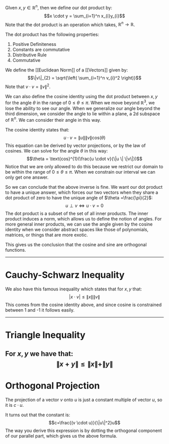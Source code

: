 GIven $x,y\in \mathbb{R}^n$, then we define our dot product by:
$$x \cdot y = \sum_{i=1}^n x_{i}y_{i}$$
Note that the dot product is an operation which takes, $\mathbb{R}^n \to \mathbb{R}$. 

The dot product has the following properties:
1. Positive Definiteness 
2. Constants are commutative
3. Distributive Rule 
4. Commutative 

We define the [[Euclidean Norm]] of a [[Vectors]] given by:
$$\|v\|_{2} = \sqrt{\left( \sum_{i=1}^n v_{i}^2 \right)}$$
Note that $v \cdot v = \| v\|^2$. 

We can also define the cosine identity using the dot product between $x,y$ for the angle $\theta$ in the range of $0 \leq \theta \leq \pi$. When we move beyond $\mathbb{R}^3$, we lose the ability to see our angle. When we generalize our angle beyond the third dimension, we consider the angle to lie within a plane, a 2d subspace of $\mathbb{R}^n$. We can consider their angle in this way. 

The cosine identity states that:
$$u\cdot v = \|u\|\|v\| \text{cos}(\theta)$$
This equation can be derived by vector projections, or by the law of cosines. We can solve for the angle $\theta$ in this way:
$$\theta = \text{cos}^{1}(\frac{u \cdot v}{\|u \| \|v\|})$$
Notice that we are only allowed to do this because we restrict our domain to be within the range of $0 \leq \theta \leq \pi$. When we constrain our interval we can only get one answer. 

So we can conclude that the above inverse is fine. We want our dot product to have a unique answer, which forces our two vectors when they share a dot product of zero to have the unique angle of $\theta =\frac{\pi}{2}$:
$$u \perp v \Longleftrightarrow u \cdot v = 0$$
The dot product is a subset of the set of all inner products. The inner product induces a norm, which allows us to define the notion of angles. For more general inner products, we can use the angle given by the cosine identity when we consider abstract spaces like those of polynomials, matrices, or things that are more exotic. 

This gives us the conclusion that the cosine and sine are orthogonal functions. 

---
# Cauchy-Schwarz Inequality 
We also have this famous inequality which states that for $x,y$ that:
$$|x \cdot v | \leq \|x\| \|v\|$$
This comes from the cosine identity above, and since cosine is constrained between 1 and -1 it follows easily. 

--- 
# Triangle Inequality 
For $x,y$ we have that:
$$\| x + y\| \leq \|x\| + \|y\|$$
---
# Orthogonal Projection
The projection of a vector $v$ onto $u$ is just a constant multiple of vector $u$, so it is $c \cdot u$. 

It turns out that the constant is:
$$c=\frac{(v \cdot u)}{\|u\|^2}u$$
The way you derive this expression is by dotting the orthogonal component of our parallel part, which gives us the above formula. 